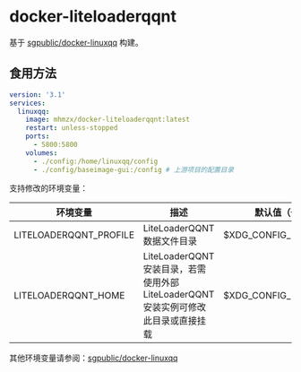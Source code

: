 # docker-liteloaderqqnt

基于 [sgpublic/docker-linuxqq](https://github.com/sgpublic/docker-linuxqq) 构建。

## 食用方法

```yaml
version: '3.1'
services:
  linuxqq:
    image: mhmzx/docker-liteloaderqqnt:latest
    restart: unless-stopped
    ports:
      - 5800:5800
    volumes:
      - ./config:/home/linuxqq/config
      - ./config/baseimage-gui:/config # 上游项目的配置目录
```

支持修改的环境变量：

| 环境变量                        | 描述	                                                       | 默认值（留空则表示必填）                       |
|-----------------------------|-----------------------------------------------------------|------------------------------------|
| LITELOADERQQNT_PROFILE      | LiteLoaderQQNT 数据文件目录                                     | $XDG_CONFIG_HOME/LiteLoaderProfile |
| LITELOADERQQNT_HOME         | LiteLoaderQQNT 安装目录，若需使用外部 LiteLoaderQQNT 安装实例可修改此目录或直接挂载 | $XDG_CONFIG_HOME/LiteLoaderQQNT    |

其他环境变量请参阅：[sgpublic/docker-linuxqq](https://github.com/sgpublic/docker-linuxqq?tab=readme-ov-file#食用方法)
